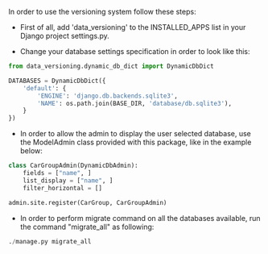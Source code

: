In order to use the versioning system follow these steps:

- First of all, add 'data_versioning' to the INSTALLED_APPS list in your Django
  project settings.py.

- Change your database settings specification in order to look like this:

```python
from data_versioning.dynamic_db_dict import DynamicDbDict

DATABASES = DynamicDbDict({
    'default': {
        'ENGINE': 'django.db.backends.sqlite3',
        'NAME': os.path.join(BASE_DIR, 'database/db.sqlite3'),
    }
})
```

- In order to allow the admin to display the user selected database, use the ModelAdmin
  class provided with this package, like in the example below:

```python
class CarGroupAdmin(DynamicDbAdmin):
    fields = ["name", ]
    list_display = ["name", ]
    filter_horizontal = []

admin.site.register(CarGroup, CarGroupAdmin)
```

- In order to perform migrate command on all the databases available, run the command "migrate_all" as following:

```python
./manage.py migrate_all
```
